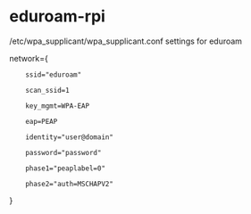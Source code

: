 # eduroam-rpi
/etc/wpa_supplicant/wpa_supplicant.conf settings for eduroam

network={

        ssid="eduroam"
        
        scan_ssid=1
        
        key_mgmt=WPA-EAP
        
        eap=PEAP
        
        identity="user@domain"
        
        password="password"
        
        phase1="peaplabel=0"
        
        phase2="auth=MSCHAPV2"
        
}
